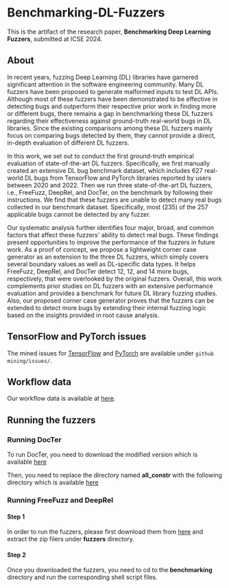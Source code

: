 # Benchmarking-DL-Fuzzers

This is the artifact of the research paper, **Benchmarking Deep Learning Fuzzers**, submitted at ICSE 2024.

## About 
In recent years, fuzzing Deep Learning (DL) libraries have garnered significant attention in the software engineering community. Many DL fuzzers have been proposed to generate malformed inputs to test DL APIs. Although most of these fuzzers have been demonstrated to be effective in detecting bugs and outperform their respective prior work in finding more or different bugs, there remains a gap in benchmarking these DL fuzzers regarding their effectiveness against ground-truth real-world bugs in DL libraries. Since the existing comparisons among these DL fuzzers mainly focus on comparing bugs detected by them, they cannot provide a direct, in-depth evaluation of different DL fuzzers.

In this work, we set out to conduct the first ground-truth empirical evaluation of state-of-the-art DL fuzzers. Specifically, we first manually created an extensive DL bug benchmark dataset, which includes 627 real-world DL bugs from TensorFlow and PyTorch libraries reported by users between 2020 and 2022. Then we run three state-of-the-art DL fuzzers, i.e., FreeFuzz, DeepRel, and DocTer, on the benchmark by following their instructions. We find that these fuzzers are unable to detect many real bugs collected in our benchmark dataset. Specifically, most (235) of the 257 applicable bugs cannot be detected by any fuzzer.

Our systematic analysis further identifies four major, broad, and common factors that affect these fuzzers' ability to detect real bugs. These findings present opportunities to improve the performance of the fuzzers in future work. As a proof of concept, we propose a lightweight corner case generator as an extension to the three DL fuzzers, which simply covers several boundary values as well as DL-specific data types. It helps FreeFuzz, DeepRel, and DocTer detect 12, 12, and 14 more bugs, respectively, that were overlooked by the original fuzzers. Overall, this work complements prior studies on DL fuzzers with an extensive performance evaluation and provides a benchmark for future DL library fuzzing studies. Also, our proposed corner case generator proves that the fuzzers can be extended to detect more bugs by extending their internal fuzzing logic based on the insights provided in root cause analysis.

## TensorFlow and PyTorch issues
The mined issues for [TensorFlow](https://github.com/cse19922021/Benchmarking-DL-Fuzzers/blob/main/github%20mining/issues/tensorflow.csv) and [PyTorch](https://github.com/cse19922021/Benchmarking-DL-Fuzzers/blob/main/github%20mining/issues/pytorch.csv) are available under ```github mining/issues/```.

## Workflow data
Our workflow data is available at [here](https://docs.google.com/spreadsheets/d/1cT6vbF36_x9YXmk1XK1LKSNJEdscLXd36wTMmMe-3zU/edit?usp=sharing).

## Running the fuzzers

### Running DocTer

To run DocTer, you need to download the modified version which is available [here](https://drive.google.com/file/d/1TbQn2HEyIbKVVT8H_GDZPkV_0PNu5N7-/view?usp=sharing)

Then, you need to replace the directory named **all_constr** with the following directory which is available [here](https://drive.google.com/file/d/1ZnF2KwIojsBffrnw_Lxb5AIgCvKBBQ4h/view?usp=sharing)

### Running FreeFuzz and DeepRel

#### Step 1

In order to run the fuzzers, please first download them from [here](https://github.com/cse19922021/Benchmarking-DL-Fuzzers/blob/main/fuzzers-download-link) and extract the zip filers under **fuzzers**
directory.

#### Step 2

Once you downloaded the fuzzers, you need to cd to the **benchmarking** directory and run the corresponding shell script files.


